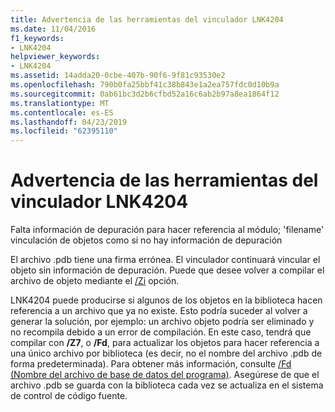 ```yaml
---
title: Advertencia de las herramientas del vinculador LNK4204
ms.date: 11/04/2016
f1_keywords:
- LNK4204
helpviewer_keywords:
- LNK4204
ms.assetid: 14adda20-0cbe-407b-90f6-9f81c93530e2
ms.openlocfilehash: 790b0fa25bbf41c38b843e1a2ea757fdc0d10b9a
ms.sourcegitcommit: 0ab61bc3d2b6cfbd52a16c6ab2b97a8ea1864f12
ms.translationtype: MT
ms.contentlocale: es-ES
ms.lasthandoff: 04/23/2019
ms.locfileid: "62395110"
---
```

# <a name="linker-tools-warning-lnk4204"></a>Advertencia de las herramientas del vinculador LNK4204

Falta información de depuración para hacer referencia al módulo; 'filename' vinculación de objetos como si no hay información de depuración

El archivo .pdb tiene una firma errónea. El vinculador continuará vincular el objeto sin información de depuración. Puede que desee volver a compilar el archivo de objeto mediante el [/Zi](../../build/reference/z7-zi-zi-debug-information-format.md) opción.

LNK4204 puede producirse si algunos de los objetos en la biblioteca hacen referencia a un archivo que ya no existe. Esto podría suceder al volver a generar la solución, por ejemplo: un archivo objeto podría ser eliminado y no recompila debido a un error de compilación. En este caso, tendrá que compilar con **/Z7**, o **/Fd**, para actualizar los objetos para hacer referencia a una único archivo por biblioteca (es decir, no el nombre del archivo .pdb de forma predeterminada).  Para obtener más información, consulte [/Fd (Nombre del archivo de base de datos del programa)](../../build/reference/fd-program-database-file-name.md).  Asegúrese de que el archivo .pdb se guarda con la biblioteca cada vez se actualiza en el sistema de control de código fuente.